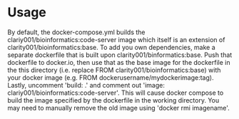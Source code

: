 # Usage
By default, the docker-compose.yml builds the clariy001/bioinformatics:code-server image which itself is an extension of clarity001/bioinformatics:base. To add you own dependencies, make a separate dockerfile that is built upon clarity001/binformatics:base. Push that dockerfile to docker.io, then use that as the base image for the dockerfile in the this directory (i.e. replace FROM clarity001/bioinformatics:base) with your docker image (e.g. FROM dockerusername/mydockerimage:tag). Lastly, uncomment 'build: .' and comment out 'image: clariy001/bioinformatics:code-server'. This will cause docker compose to build the image specified by the dockerfile in the working directory. You may need to manually remove the old image using 'docker rmi imagename'.
